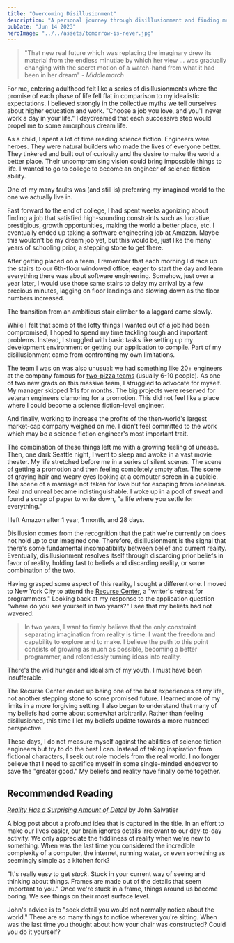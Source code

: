 ```yaml
---
title: "Overcoming Disillusionment"
description: "A personal journey through disillusionment and finding meaning in reality"
pubDate: "Jun 14 2023"
heroImage: "../../assets/tomorrow-is-never.jpg"
---
```


> "That new real future which was replacing the imaginary drew its material from the endless minutiae by which her view … was gradually changing with the secret motion of a watch-hand from what it had been in her dream" - *Middlemarch*

For me, entering adulthood felt like a series of disillusionments where the promise of each phase of life fell flat in comparison to my idealistic expectations. I believed strongly in the collective myths we tell ourselves about higher education and work. "Choose a job you love, and you'll never work a day in your life." I daydreamed that each successive step would propel me to some amorphous dream life.

As a child, I spent a lot of time reading science fiction. Engineers were heroes. They were natural builders who made the lives of everyone better. They tinkered and built out of curiosity and the desire to make the world a better place. Their uncompromising vision could bring impossible things to life. I wanted to go to college to become an engineer of science fiction ability.

One of my many faults was (and still is) preferring my imagined world to the one we actually live in.

Fast forward to the end of college, I had spent weeks agonizing about finding a job that satisfied high-sounding constraints such as lucrative, prestigious, growth opportunities, making the world a better place, etc. I eventually ended up taking a software engineering job at Amazon. Maybe this wouldn't be my dream job yet, but this would be, just like the many years of schooling prior, a stepping stone to get there.

After getting placed on a team, I remember that each morning I'd race up the stairs to our 6th-floor windowed office, eager to start the day and learn everything there was about software engineering. Somehow, just over a year later, I would use those same stairs to delay my arrival by a few precious minutes, lagging on floor landings and slowing down as the floor numbers increased.

The transition from an ambitious stair climber to a laggard came slowly.

While I felt that some of the lofty things I wanted out of a job had been compromised, I hoped to spend my time tackling tough and important problems. Instead, I struggled with basic tasks like setting up my development environment or getting our application to compile. Part of my disillusionment came from confronting my own limitations.

The team I was on was also unusual: we had something like 20+ engineers at the company famous for [two-pizza teams](https://docs.aws.amazon.com/whitepapers/latest/introduction-devops-aws/two-pizza-teams.html) (usually 6-10 people). As one of two new grads on this massive team, I struggled to advocate for myself. My manager skipped 1:1s for months. The big projects were reserved for veteran engineers clamoring for a promotion. This did not feel like a place where I could become a science fiction-level engineer.

And finally, working to increase the profits of the then-world's largest market-cap company weighed on me. I didn't feel committed to the work which may be a science fiction engineer's most important trait.

The combination of these things left me with a growing feeling of unease. Then, one dark Seattle night, I went to sleep and awoke in a vast movie theater. My life stretched before me in a series of silent scenes. The scene of getting a promotion and then feeling completely empty after. The scene of graying hair and weary eyes looking at a computer screen in a cubicle. The scene of a marriage not taken for love but for escaping from loneliness. Real and unreal became indistinguishable. I woke up in a pool of sweat and found a scrap of paper to write down, "a life where you settle for everything."

I left Amazon after 1 year, 1 month, and 28 days.

Disillusion comes from the recognition that the path we're currently on does not hold up to our imagined one. Therefore, disillusionment is the signal that there's some fundamental incompatibility between belief and current reality. Eventually, disillusionment resolves itself through discarding prior beliefs in favor of reality, holding fast to beliefs and discarding reality, or some combination of the two.

Having grasped some aspect of this reality, I sought a different one. I moved to New York City to attend the [Recurse Center](https://www.recurse.com/), a "writer's retreat for programmers." Looking back at my response to the application question "where do you see yourself in two years?" I see that my beliefs had not wavered:

> In two years, I want to firmly believe that the only constraint separating imagination from reality is time. I want the freedom and capability to explore and to make. I believe the path to this point consists of growing as much as possible, becoming a better programmer, and relentlessly turning ideas into reality.

There's the wild hunger and idealism of my youth. I must have been insufferable.

The Recurse Center ended up being one of the best experiences of my life, not another stepping stone to some promised future. I learned more of my limits in a more forgiving setting. I also began to understand that many of my beliefs had come about somewhat arbitrarily. Rather than feeling disillusioned, this time I let my beliefs update towards a more nuanced perspective.

These days, I do not measure myself against the abilities of science fiction engineers but try to do the best I can. Instead of taking inspiration from fictional characters, I seek out role models from the real world. I no longer believe that I need to sacrifice myself in some single-minded endeavor to save the "greater good." My beliefs and reality have finally come together.

## Recommended Reading

[*Reality Has a Surprising Amount of Detail*](http://johnsalvatier.org/blog/2017/reality-has-a-surprising-amount-of-detail) by John Salvatier

A blog post about a profound idea that is captured in the title. In an effort to make our lives easier, our brain ignores details irrelevant to our day-to-day activity. We only appreciate the fiddliness of reality when we're new to something. When was the last time you considered the incredible complexity of a computer, the internet, running water, or even something as seemingly simple as a kitchen fork?

"It's really easy to get *stuck*. Stuck in your current way of seeing and thinking about things. Frames are made out of the details that seem important to you." Once we're stuck in a frame, things around us become boring. We see things on their most surface level.

John's advice is to "seek detail you would not normally notice about the world." There are so many things to notice wherever you're sitting. When was the last time you thought about how your chair was constructed? Could you do it yourself?